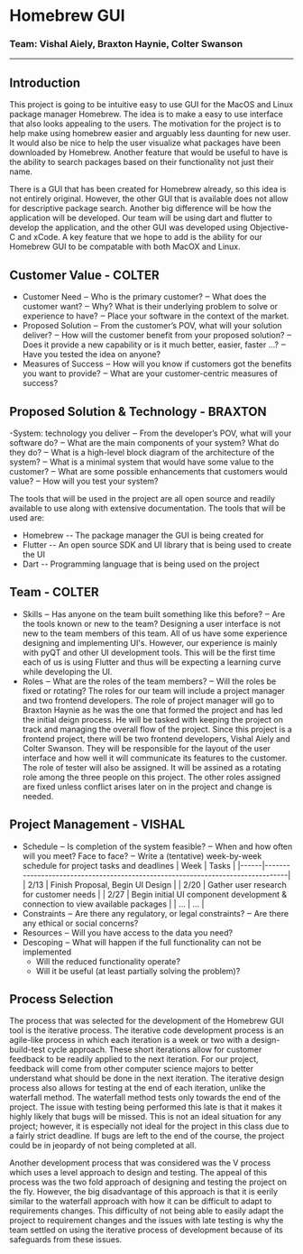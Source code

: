 # Homebrew GUI
### Team: Vishal Aiely, Braxton Haynie, Colter Swanson
---

## Introduction
This project is going to be intuitive easy to use GUI for the MacOS and Linux package manager Homebrew. The idea is to make a easy to use interface that also looks appealing to the users. The motivation for the project is to help make using homebrew easier and arguably less daunting for new user. It would also be nice to help the user visualize what packages have been downloaded by Homebrew. Another feature that would be useful to have is the ability to search packages based on their functionality not just their name.

There is a GUI that has been created for Homebrew already, so this idea is not entirely original. However, the other GUI that is available does not allow for descriptive package search. Another big difference will be how the application will be developed. Our team will be using dart and flutter to develop the application, and the other GUI was developed using Objective-C and xCode. A key feature that we hope to add is the ability for our Homebrew GUI to be compatable with both MacOX and Linux.

## Customer Value - COLTER 
- Customer Need
    ‒ Who is the primary customer?
    ‒ What does the customer want?
    ‒ Why? What is their underlying problem to solve or experience to have? ‒ Place your software in the context of the market.
- Proposed Solution
    ‒ From the customer’s POV, what will your solution deliver?
    ‒ How will the customer benefit from your proposed solution?
    ‒ Does it provide a new capability or is it much better, easier, faster ...? ‒ Have you tested the idea on anyone?
- Measures of Success
    ‒ How will you know if customers got the benefits you want to provide? ‒ What are your customer-centric measures of success?

## Proposed Solution & Technology - BRAXTON
-System: technology you deliver
    ‒ From the developer’s POV, what will your software do?
    ‒ What are the main components of your system? What do they do?
    ‒ What is a high-level block diagram of the architecture of the system?
    ‒ What is a minimal system that would have some value to the customer? ‒ What are some possible enhancements that customers would value?
    ‒ How will you test your system?

The tools that will be used in the project are all open source and readily available to use along with extensive documentation. The tools that will be used are:
- Homebrew -- The package manager the GUI is being created for
- Flutter -- An open source SDK and UI library that is being used to create the UI 
- Dart -- Programming language that is being used on the project


## Team - COLTER
- Skills
    ‒ Has anyone on the team built something like this before? ‒ Are the tools known or new to the team?
    Designing a user interface is not new to the team members of this team. All of us have some experience designing and implementing 
    UI's. However, our experience is mainly with pyQT and other UI development tools. This will be the first time each of us is using 
    Flutter and thus will be expecting a learning curve while developing the UI. 
- Roles
    ‒ What are the roles of the team members? ‒ Will the roles be fixed or rotating?
    The roles for our team will include a project manager and two frontend developers. The role of project manager will go to Braxton Haynie as 
    he was the one that formed the project and has led the initial deign process. He will be tasked with keeping the project on track and 
    managing the overall flow of the project. Since this project is a frontend project, there will be two frontend developers, Vishal Aiely and Colter
    Swanson. They will be responsible for the layout of the user interface and how well it will communicate its features to the customer. The role of
    tester will also be assigned. It will be assined as a rotating role among the three people on this project. The other roles assigned are fixed unless 
    conflict arises later on in the project and change is needed. 

## Project Management - VISHAL
- Schedule
    ‒ Is completion of the system feasible?
    ‒ When and how often will you meet? Face to face?
    ‒ Write a (tentative) week-by-week schedule for project tasks and deadlines
    | Week | Tasks                                                                          |
    |------|--------------------------------------------------------------------------------|
    | 2/13 | Finish Proposal, Begin UI Design                                               |
    | 2/20 | Gather user research for customer needs                                        |
    | 2/27 | Begin initial UI component development & connection to view available packages |
    | ...  | ...                                                                            |
- Constraints
    ‒ Are there any regulatory, or legal constraints? ‒ Are there any ethical or social concerns?
- Resources
    ‒ Will you have access to the data you need?
- Descoping
    ‒ What will happen if the full functionality can not be implemented
    - Will the reduced functionality operate?
    - Will it be useful (at least partially solving the problem)?

## Process Selection

The process that was selected for the development of the Homebrew GUI tool is the iterative process. The iterative code development process is an agile-like process in which each iteration is a week or two with a design-build-test cycle approach. These short iterations allow for customer feedback to be readily applied to the next iteration. For our project, feedback will come from other computer science majors to better understand what should be done in the next iteration. The iterative design process also allows for testing at the end of each iteration, unlike the waterfall method. The waterfall method tests only towards the end of the project. The issue with testing being performed this late is that it makes it highly likely that bugs will be missed. This is not an ideal situation for any project; however, it is especially not ideal for the project in this class due to a fairly strict deadline. If bugs are left to the end of the course, the project could be in jeopardy of not being completed at all. 

Another development process that was considered was the V process which uses a level approach to design and testing. The appeal of this process was the two fold approach of designing and testing the project on the fly. However, the big disadvantage of this approach is that it is eerily similar to the waterfall approach with how it can be difficult to adapt to requirements changes. This difficulty of not being able to easily adapt the project to requirement changes and the issues with late testing is why the team settled on using the iterative process of development because of its safeguards from these issues.

